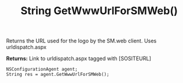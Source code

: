 ﻿---
uid: crmscript_ref_NSConfigurationAgent_GetWwwUrlForSMWeb
title: String GetWwwUrlForSMWeb()
intellisense: NSConfigurationAgent.GetWwwUrlForSMWeb
keywords: NSConfigurationAgent, GetWwwUrlForSMWeb
so.topic: reference
---

Returns the URL used for the logo by the SM.web client. Uses urldispatch.aspx


**Returns:** Link to urldispatch.aspx tagged with [SOSITEURL]

```crmscript
NSConfigurationAgent agent;
String res = agent.GetWwwUrlForSMWeb();
```

